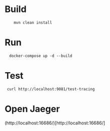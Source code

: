 # Build
```
    mvn clean install
```

# Run
```
  docker-compose up -d --build
```

# Test
```
 curl http://localhost:9081/test-tracing
```

# Open Jaeger
(http://localhost:16686/)[http://localhost:16686/]